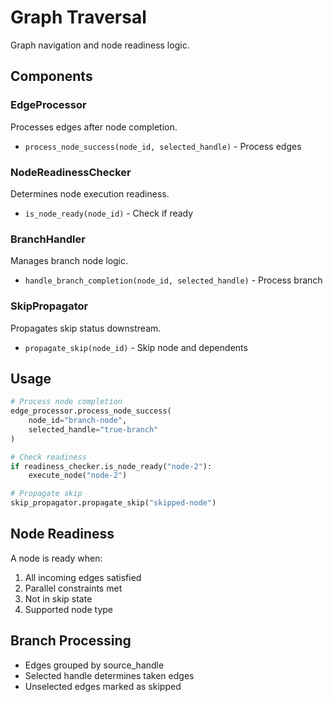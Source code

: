 # Graph Traversal

Graph navigation and node readiness logic.

## Components

### EdgeProcessor

Processes edges after node completion.

- `process_node_success(node_id, selected_handle)` - Process edges

### NodeReadinessChecker

Determines node execution readiness.

- `is_node_ready(node_id)` - Check if ready

### BranchHandler

Manages branch node logic.

- `handle_branch_completion(node_id, selected_handle)` - Process branch

### SkipPropagator

Propagates skip status downstream.

- `propagate_skip(node_id)` - Skip node and dependents

## Usage

```python
# Process node completion
edge_processor.process_node_success(
    node_id="branch-node",
    selected_handle="true-branch"
)

# Check readiness
if readiness_checker.is_node_ready("node-2"):
    execute_node("node-2")

# Propagate skip
skip_propagator.propagate_skip("skipped-node")
```

## Node Readiness

A node is ready when:

1. All incoming edges satisfied
2. Parallel constraints met
3. Not in skip state
4. Supported node type

## Branch Processing

- Edges grouped by source_handle
- Selected handle determines taken edges
- Unselected edges marked as skipped

